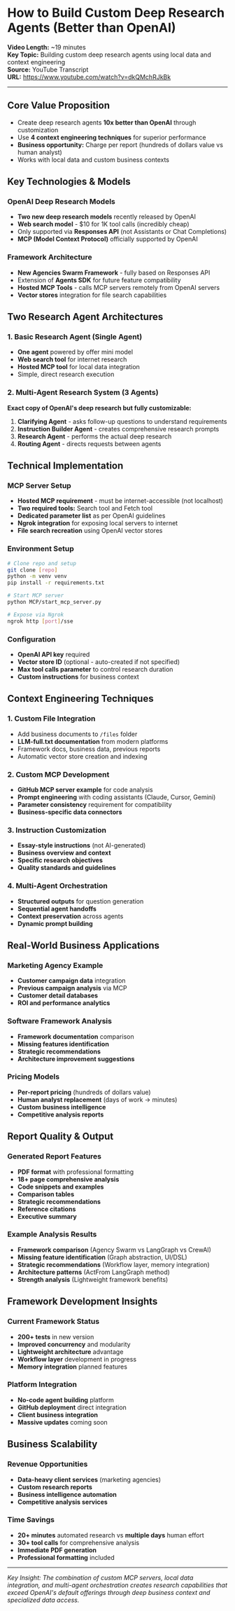 # How to Build Custom Deep Research Agents (Better than OpenAI)

**Video Length:** ~19 minutes  
**Key Topic:** Building custom deep research agents using local data and context engineering  
**Source:** YouTube Transcript  
**URL:** https://www.youtube.com/watch?v=dkQMchRJkBk

---

## Core Value Proposition
- Create deep research agents **10x better than OpenAI** through customization
- Use **4 context engineering techniques** for superior performance
- **Business opportunity:** Charge per report (hundreds of dollars value vs human analyst)
- Works with local data and custom business contexts

## Key Technologies & Models

### OpenAI Deep Research Models
- **Two new deep research models** recently released by OpenAI
- **Web search model** - $10 for 1K tool calls (incredibly cheap)
- Only supported via **Responses API** (not Assistants or Chat Completions)
- **MCP (Model Context Protocol)** officially supported by OpenAI

### Framework Architecture
- **New Agencies Swarm Framework** - fully based on Responses API
- Extension of **Agents SDK** for future feature compatibility
- **Hosted MCP Tools** - calls MCP servers remotely from OpenAI servers
- **Vector stores** integration for file search capabilities

## Two Research Agent Architectures

### 1. Basic Research Agent (Single Agent)
- **One agent** powered by offer mini model
- **Web search tool** for internet research
- **Hosted MCP tool** for local data integration
- Simple, direct research execution

### 2. Multi-Agent Research System (3 Agents)
**Exact copy of OpenAI's deep research but fully customizable:**
1. **Clarifying Agent** - asks follow-up questions to understand requirements
2. **Instruction Builder Agent** - creates comprehensive research prompts
3. **Research Agent** - performs the actual deep research
4. **Routing Agent** - directs requests between agents

## Technical Implementation

### MCP Server Setup
- **Hosted MCP requirement** - must be internet-accessible (not localhost)
- **Two required tools:** Search tool and Fetch tool
- **Dedicated parameter list** as per OpenAI guidelines
- **Ngrok integration** for exposing local servers to internet
- **File search recreation** using OpenAI vector stores

### Environment Setup
```bash
# Clone repo and setup
git clone [repo]
python -m venv venv
pip install -r requirements.txt

# Start MCP server
python MCP/start_mcp_server.py

# Expose via Ngrok
ngrok http [port]/sse
```

### Configuration
- **OpenAI API key** required
- **Vector store ID** (optional - auto-created if not specified)
- **Max tool calls parameter** to control research duration
- **Custom instructions** for business context

## Context Engineering Techniques

### 1. Custom File Integration
- Add business documents to `/files` folder
- **LLM-full.txt documentation** from modern platforms
- Framework docs, business data, previous reports
- Automatic vector store creation and indexing

### 2. Custom MCP Development
- **GitHub MCP server example** for code analysis
- **Prompt engineering** with coding assistants (Claude, Cursor, Gemini)
- **Parameter consistency** requirement for compatibility
- **Business-specific data connectors**

### 3. Instruction Customization
- **Essay-style instructions** (not AI-generated)
- **Business overview and context**
- **Specific research objectives**
- **Quality standards and guidelines**

### 4. Multi-Agent Orchestration
- **Structured outputs** for question generation
- **Sequential agent handoffs**
- **Context preservation** across agents
- **Dynamic prompt building**

## Real-World Business Applications

### Marketing Agency Example
- **Customer campaign data** integration
- **Previous campaign analysis** via MCP
- **Customer detail databases**
- **ROI and performance analytics**

### Software Framework Analysis
- **Framework documentation** comparison
- **Missing features identification**
- **Strategic recommendations**
- **Architecture improvement suggestions**

### Pricing Models
- **Per-report pricing** (hundreds of dollars value)
- **Human analyst replacement** (days of work → minutes)
- **Custom business intelligence**
- **Competitive analysis reports**

## Report Quality & Output

### Generated Report Features
- **PDF format** with professional formatting
- **18+ page comprehensive analysis**
- **Code snippets and examples**
- **Comparison tables**
- **Strategic recommendations**
- **Reference citations**
- **Executive summary**

### Example Analysis Results
- **Framework comparison** (Agency Swarm vs LangGraph vs CrewAI)
- **Missing feature identification** (Graph abstraction, UI/DSL)
- **Strategic recommendations** (Workflow layer, memory integration)
- **Architecture patterns** (ActFrom LangGraph method)
- **Strength analysis** (Lightweight framework benefits)

## Framework Development Insights

### Current Framework Status
- **200+ tests** in new version
- **Improved concurrency** and modularity
- **Lightweight architecture** advantage
- **Workflow layer** development in progress
- **Memory integration** planned features

### Platform Integration
- **No-code agent building** platform
- **GitHub deployment** direct integration
- **Client business integration**
- **Massive updates** coming soon

## Business Scalability

### Revenue Opportunities
- **Data-heavy client services** (marketing agencies)
- **Custom research reports**
- **Business intelligence automation**
- **Competitive analysis services**

### Time Savings
- **20+ minutes** automated research vs **multiple days** human effort
- **30+ tool calls** for comprehensive analysis
- **Immediate PDF generation**
- **Professional formatting** included

---

*Key Insight: The combination of custom MCP servers, local data integration, and multi-agent orchestration creates research capabilities that exceed OpenAI's default offerings through deep business context and specialized data access.*